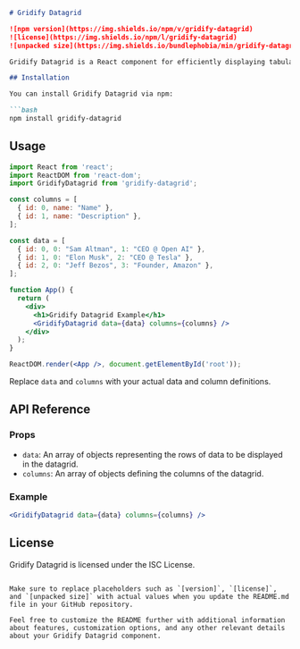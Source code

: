 
```markdown
# Gridify Datagrid

![npm version](https://img.shields.io/npm/v/gridify-datagrid)
![license](https://img.shields.io/npm/l/gridify-datagrid)
![unpacked size](https://img.shields.io/bundlephobia/min/gridify-datagrid)

Gridify Datagrid is a React component for efficiently displaying tabular data in web applications.

## Installation

You can install Gridify Datagrid via npm:

```bash
npm install gridify-datagrid
```

## Usage

```jsx
import React from 'react';
import ReactDOM from 'react-dom';
import GridifyDatagrid from 'gridify-datagrid';

const columns = [
  { id: 0, name: "Name" },
  { id: 1, name: "Description" },
];

const data = [
  { id: 0, 0: "Sam Altman", 1: "CEO @ Open AI" },
  { id: 1, 0: "Elon Musk", 2: "CEO @ Tesla" },
  { id: 2, 0: "Jeff Bezos", 3: "Founder, Amazon" },
];

function App() {
  return (
    <div>
      <h1>Gridify Datagrid Example</h1>
      <GridifyDatagrid data={data} columns={columns} />
    </div>
  );
}

ReactDOM.render(<App />, document.getElementById('root'));
```

Replace `data` and `columns` with your actual data and column definitions.

## API Reference

### Props
- `data`: An array of objects representing the rows of data to be displayed in the datagrid.
- `columns`: An array of objects defining the columns of the datagrid.

### Example
```jsx
<GridifyDatagrid data={data} columns={columns} />
```

## License

Gridify Datagrid is licensed under the ISC License.

```

Make sure to replace placeholders such as `[version]`, `[license]`, and `[unpacked size]` with actual values when you update the README.md file in your GitHub repository.

Feel free to customize the README further with additional information about features, customization options, and any other relevant details about your Gridify Datagrid component.
